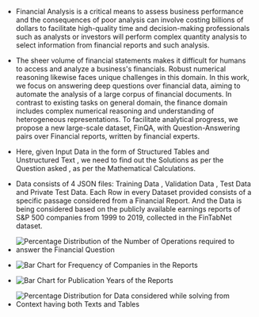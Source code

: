 - Financial Analysis is a critical means to assess business performance and the consequences of poor analysis can involve costing billions of dollars to facilitate high-quality time and decision-making professionals such as analysts or investors will perform complex quantity analysis to select information from financial reports and such analysis.
  
- The sheer volume of financial statements makes it difficult for humans to access and analyze a business's financials. Robust numerical reasoning likewise faces unique challenges in this domain. In this work, we focus on answering deep questions over financial data, aiming to automate the analysis of a large corpus of financial documents. In contrast to existing tasks on general domain, the finance domain includes complex numerical reasoning and understanding of heterogeneous representations. To facilitate analytical progress, we propose a new large-scale dataset, FinQA, with Question-Answering pairs over Financial reports, written by financial experts.
  
- Here, given Input Data in the form of Structured Tables and Unstructured Text , we need to find out the Solutions as per the Question asked , as per the Mathematical Calculations.

- Data consists of 4 JSON files: Training Data , Validation Data , Test Data and Private Test Data.
Each Row in every Dataset provided consists of a specific passage considered from a Financial Report. And the Data is being considered based on the publicly available earnings reports of S&P 500 companies from 1999 to 2019, collected in the FinTabNet dataset.

- ![Percentage Distribution of the Number of Operations required to answer the Financial Question](https://github.com/sohilsharma1996/Data_Science_Projects/assets/96937552/be8e1d56-2059-4280-9916-7001a58b1562)

- ![Bar Chart for Frequency of Companies in the Reports](https://github.com/sohilsharma1996/Data_Science_Projects/assets/96937552/f83f9854-f69c-4dc4-9df4-183915aff709)

- ![Bar Chart for Publication Years of the Reports](https://github.com/sohilsharma1996/Data_Science_Projects/assets/96937552/2b3a7d78-835f-4d43-b62a-c4e136df2f27)

- ![Percentage Distribution for Data considered while solving from Context having both Texts and Tables](https://github.com/sohilsharma1996/Data_Science_Projects/assets/96937552/58afc802-fdfd-4ca0-a49f-9941b94eb0b7)
